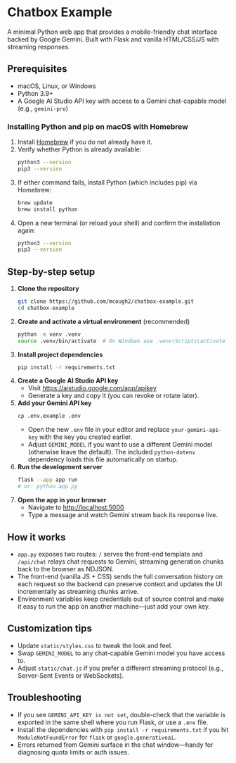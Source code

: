 # Chatbox Example

A minimal Python web app that provides a mobile-friendly chat interface backed by Google Gemini. Built with Flask and vanilla HTML/CSS/JS with streaming responses.

## Prerequisites

- macOS, Linux, or Windows
- Python 3.9+
- A Google AI Studio API key with access to a Gemini chat-capable model (e.g., `gemini-pro`)

### Installing Python and pip on macOS with Homebrew

1. Install [Homebrew](https://brew.sh/) if you do not already have it.
2. Verify whether Python is already available:
   ```bash
   python3 --version
   pip3 --version
   ```
3. If either command fails, install Python (which includes pip) via Homebrew:
   ```bash
   brew update
   brew install python
   ```
4. Open a new terminal (or reload your shell) and confirm the installation again:
   ```bash
   python3 --version
   pip3 --version
   ```

## Step-by-step setup

1. **Clone the repository**
   ```bash
   git clone https://github.com/mcough2/chatbox-example.git
   cd chatbox-example
   ```
2. **Create and activate a virtual environment** (recommended)
   ```bash
   python -m venv .venv
   source .venv/bin/activate  # On Windows use .venv\Scripts\activate
   ```
3. **Install project dependencies**
   ```bash
   pip install -r requirements.txt
   ```
4. **Create a Google AI Studio API key**
   - Visit <a href="https://aistudio.google.com/app/apikey" target="_blank" rel="noopener">https://aistudio.google.com/app/apikey</a>
   - Generate a key and copy it (you can revoke or rotate later).
5. **Add your Gemini API key**
   ```bash
   cp .env.example .env
   ```
   - Open the new `.env` file in your editor and replace `your-gemini-api-key` with the key you created earlier.
   - Adjust `GEMINI_MODEL` if you want to use a different Gemini model (otherwise leave the default).
   The included `python-dotenv` dependency loads this file automatically on startup.
6. **Run the development server**
   ```bash
   flask --app app run
   # or: python app.py
   ```
7. **Open the app in your browser**
   - Navigate to [http://localhost:5000](http://localhost:5000)
   - Type a message and watch Gemini stream back its response live.

## How it works

- `app.py` exposes two routes: `/` serves the front-end template and `/api/chat` relays chat requests to Gemini, streaming generation chunks back to the browser as NDJSON.
- The front-end (vanilla JS + CSS) sends the full conversation history on each request so the backend can preserve context and updates the UI incrementally as streaming chunks arrive.
- Environment variables keep credentials out of source control and make it easy to run the app on another machine—just add your own key.

## Customization tips

- Update `static/styles.css` to tweak the look and feel.
- Swap `GEMINI_MODEL` to any chat-capable Gemini model you have access to.
- Adjust `static/chat.js` if you prefer a different streaming protocol (e.g., Server-Sent Events or WebSockets).

## Troubleshooting

- If you see `GEMINI_API_KEY is not set`, double-check that the variable is exported in the same shell where you run Flask, or use a `.env` file.
- Install the dependencies with `pip install -r requirements.txt` if you hit `ModuleNotFoundError` for `flask` or `google.generativeai`.
- Errors returned from Gemini surface in the chat window—handy for diagnosing quota limits or auth issues.

